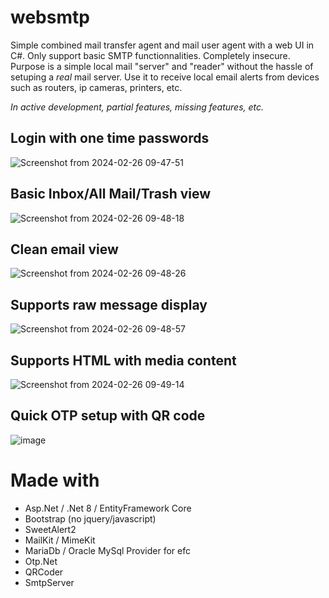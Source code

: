 # websmtp

Simple combined mail transfer agent and mail user agent with a web UI in C#.
Only support basic SMTP functionnalities. Completely insecure.
Purpose is a simple local mail "server" and "reader" without the hassle of setuping a _real_ mail server.
Use it to receive local email alerts from devices such as routers, ip cameras, printers, etc.

_In active development, partial features, missing features, etc._

## Login with one time passwords
![Screenshot from 2024-02-26 09-47-51](https://github.com/monaha-hundo/websmtp/assets/139830086/5d7c567c-6136-4d50-8c31-3526101be3e3)

## Basic Inbox/All Mail/Trash view
![Screenshot from 2024-02-26 09-48-18](https://github.com/monaha-hundo/websmtp/assets/139830086/b1dee015-1e6f-4eee-a8b9-916dbcdc5cf2)

## Clean email view
![Screenshot from 2024-02-26 09-48-26](https://github.com/monaha-hundo/websmtp/assets/139830086/aba757c9-139b-4b52-8570-7b1d0a53ca1f)

## Supports raw message display
![Screenshot from 2024-02-26 09-48-57](https://github.com/monaha-hundo/websmtp/assets/139830086/a21f1db8-3b4d-404a-8ae7-2d7edfad5af5)

## Supports HTML with media content
![Screenshot from 2024-02-26 09-49-14](https://github.com/monaha-hundo/websmtp/assets/139830086/ffd58730-f8e1-453b-9d34-64df1cace315)

## Quick OTP setup with QR code
![image](https://github.com/monaha-hundo/websmtp/assets/139830086/07812766-a779-4c36-9975-0dd26a4a60cb)


# Made with
- Asp.Net / .Net 8 / EntityFramework Core
- Bootstrap (no jquery/javascript)
- SweetAlert2
- MailKit / MimeKit
- MariaDb / Oracle MySql Provider for efc
- Otp.Net
- QRCoder
- SmtpServer
